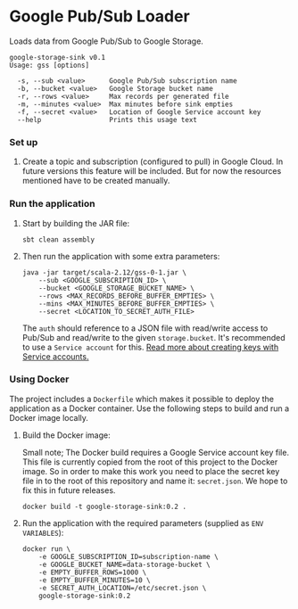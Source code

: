 # Google Pub/Sub Loader

Loads data from Google Pub/Sub to Google Storage.
```
google-storage-sink v0.1
Usage: gss [options]

  -s, --sub <value>      Google Pub/Sub subscription name
  -b, --bucket <value>   Google Storage bucket name
  -r, --rows <value>     Max records per generated file
  -m, --minutes <value>  Max minutes before sink empties
  -f, --secret <value>   Location of Google Service account key
  --help                 Prints this usage text
```

### Set up
 
1. Create a topic and subscription (configured to pull) in Google Cloud. In future versions this feature will be included.
But for now the resources mentioned have to be created manually.

### Run the application

1. Start by building the JAR file:
   
    ```
    sbt clean assembly
    ```
2. Then run the application with some extra parameters:

    ```
    java -jar target/scala-2.12/gss-0-1.jar \
        --sub <GOOGLE_SUBSCRIPTION_ID> \
        --bucket <GOOGLE_STORAGE_BUCKET_NAME> \
        --rows <MAX_RECORDS_BEFORE_BUFFER_EMPTIES> \
        --mins <MAX_MINUTES_BEFORE_BUFFER_EMPTIES> \
        --secret <LOCATION_TO_SECRET_AUTH_FILE>
    ```
   The `auth` should reference to a JSON file with read/write access to Pub/Sub and read/write to the given 
   `storage.bucket`. It's recommended to use a `Service account` for this. [Read more about creating 
   keys with Service accounts.](https://cloud.google.com/iam/docs/creating-managing-service-account-keys)

### Using Docker

The project includes a `Dockerfile` which makes it possible to deploy the application as a Docker container.
Use the following steps to build and run a Docker image locally.

1. Build the Docker image:
    
    Small note; The Docker build requires a Google Service account key file. This file is currently copied
    from the root of this project to the Docker image. So in order to make this work you need to place the
    secret key file in to the root of this repository and name it: `secret.json`. We hope to fix this in 
    future releases.
    
    ```
    docker build -t google-storage-sink:0.2 .
    ```
2. Run the application with the required parameters (supplied as `ENV VARIABLES`):
    
    ```
    docker run \
        -e GOOGLE_SUBSCRIPTION_ID=subscription-name \
        -e GOOGLE_BUCKET_NAME=data-storage-bucket \
        -e EMPTY_BUFFER_ROWS=1000 \
        -e EMPTY_BUFFER_MINUTES=10 \
        -e SECRET_AUTH_LOCATION=/etc/secret.json \
        google-storage-sink:0.2
    ```
